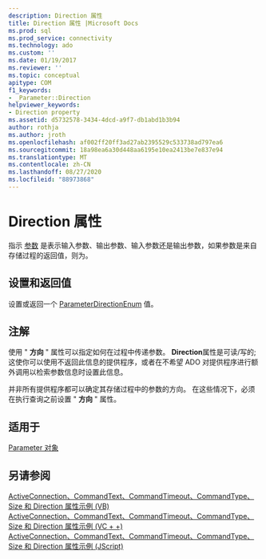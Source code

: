 ```yaml
---
description: Direction 属性
title: Direction 属性 |Microsoft Docs
ms.prod: sql
ms.prod_service: connectivity
ms.technology: ado
ms.custom: ''
ms.date: 01/19/2017
ms.reviewer: ''
ms.topic: conceptual
apitype: COM
f1_keywords:
- _Parameter::Direction
helpviewer_keywords:
- Direction property
ms.assetid: d5732578-3434-4dcd-a9f7-db1abd1b3b94
author: rothja
ms.author: jroth
ms.openlocfilehash: af002ff20ff3ad27ab2395529c533738ad797ea6
ms.sourcegitcommit: 18a98ea6a30d448aa6195e10ea2413be7e837e94
ms.translationtype: MT
ms.contentlocale: zh-CN
ms.lasthandoff: 08/27/2020
ms.locfileid: "88973868"
---
```

# <a name="direction-property"></a>Direction 属性
指示 [参数](../../../ado/reference/ado-api/parameter-object.md) 是表示输入参数、输出参数、输入参数还是输出参数，如果参数是来自存储过程的返回值，则为。  
  
## <a name="settings-and-return-values"></a>设置和返回值  
 设置或返回一个 [ParameterDirectionEnum](../../../ado/reference/ado-api/parameterdirectionenum.md) 值。  
  
## <a name="remarks"></a>注解  
 使用 " **方向** " 属性可以指定如何在过程中传递参数。 **Direction**属性是可读/写的;这使你可以使用不返回此信息的提供程序，或者在不希望 ADO 对提供程序进行额外调用以检索参数信息时设置此信息。  
  
 并非所有提供程序都可以确定其存储过程中的参数的方向。 在这些情况下，必须在执行查询之前设置 " **方向** " 属性。  
  
## <a name="applies-to"></a>适用于  
 [Parameter 对象](../../../ado/reference/ado-api/parameter-object.md)  
  
## <a name="see-also"></a>另请参阅  
 [ActiveConnection、CommandText、CommandTimeout、CommandType、Size 和 Direction 属性示例 (VB) ](../../../ado/reference/ado-api/activeconnection-commandtext-commandtimeout-commandtype-size-example-vb.md)   
 [ActiveConnection、CommandText、CommandTimeout、CommandType、Size 和 Direction 属性示例 (VC + +) ](../../../ado/reference/ado-api/activeconnection-commandtext-commandtimeout-commandtype-size-example-vc.md)   
 [ActiveConnection、CommandText、CommandTimeout、CommandType、Size 和 Direction 属性示例 (JScript) ](../../../ado/reference/ado-api/activeconnection-commandtext-timeout-type-size-example-jscript.md)
